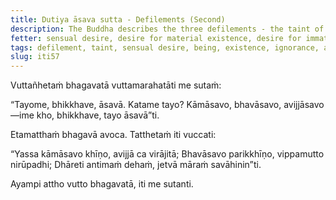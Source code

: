 ```yaml
---
title: Dutiya āsava sutta - Defilements (Second)
description: The Buddha describes the three defilements - the taint of sensual desire, the taint of becoming, and the taint of ignorance, and one who is free from them.
fetter: sensual desire, desire for material existence, desire for immaterial existence, ignorance
tags: defilement, taint, sensual desire, being, existence, ignorance, attachment, release, Māra, iti, iti50-99
slug: iti57
---
```


Vuttañhetaṁ bhagavatā vuttamarahatāti me sutaṁ:

“Tayome, bhikkhave, āsavā. Katame tayo? Kāmāsavo, bhavāsavo, avijjāsavo—ime kho, bhikkhave, tayo āsavā”ti.

Etamatthaṁ bhagavā avoca. Tatthetaṁ iti vuccati:

“Yassa kāmāsavo khīṇo,
avijjā ca virājitā;
Bhavāsavo parikkhīṇo,
vippamutto nirūpadhi;
Dhāreti antimaṁ dehaṁ,
jetvā māraṁ savāhinin”ti.

Ayampi attho vutto bhagavatā, iti me sutanti.
